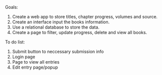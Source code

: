 Goals:
1. Create a web app to store titles, chapter progress, volumes and source.
2. Create an interface input the books information.
3. Use a relational database to store the data.
4. Create a page to filter, update progress, delete and view all books.

To do list:
1. Submit button to neccessary submission info
2. Login page
3. Page to view all entries
4. Edit entry page/popup